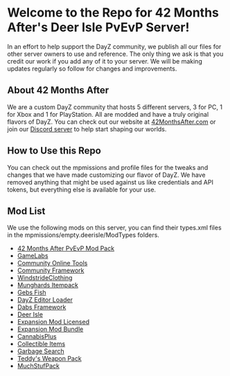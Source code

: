 # Welcome to the Repo for 42 Months After's Deer Isle PvEvP Server!
In an effort to help support the DayZ community, we publish all our files for other server owners to use and reference. The only thing we ask is that you credit our work if you add any of it to your server. We will be making updates regularly so follow for changes and improvements.

## About 42 Months After
We are a custom DayZ community that hosts 5 different servers, 3 for PC, 1 for Xbox and 1 for PlayStation. All are modded and have a truly original flavors of DayZ. You can check out our website at [42MonthsAfter.com](http://www.42MonthsAfter.com) or join our [Discord server](http://discord.42MonthsAfter.com) to help start shaping our worlds.

## How to Use this Repo
You can check out the mpmissions and profile files for the tweaks and changes that we have made customizing our flavor of DayZ. We have removed anything that might be used against us like credentials and API tokens, but everything else is available for your use.

## Mod List
We use the following mods on this server, you can find their types.xml files in the mpmissions/empty.deerisle/ModTypes folders.
- [42 Months After PvEvP Mod Pack](https://steamcommunity.com/sharedfiles/filedetails/?id=3133630816&searchtext=42+Months+After+Mod+Pack)
- [GameLabs](https://steamcommunity.com/sharedfiles/filedetails/?id=2464526692&searchtext=GameLabs)
- [Community Online Tools](https://steamcommunity.com/sharedfiles/filedetails/?id=1564026768&searchtext=Community+Online+Tools)
- [Community Framework](https://steamcommunity.com/sharedfiles/filedetails/?id=1559212036&searchtext=CF)
- [WindstrideClothing](https://steamcommunity.com/sharedfiles/filedetails/?id=1797720064&searchtext=WindstrideClothing)
- [Munghards Itempack](https://steamcommunity.com/sharedfiles/filedetails/?id=1734713776&searchtext=Munghards+itempack)
- [Gebs Fish](https://steamcommunity.com/sharedfiles/filedetails/?id=2757509117&searchtext=gebsfish)
- [DayZ Editor Loader](https://steamcommunity.com/sharedfiles/filedetails/?id=2276010135&searchtext=DayZ+Editor+Loader)
- [Dabs Framework](https://steamcommunity.com/sharedfiles/filedetails/?id=2545327648&searchtext=Dabs+Framework)
- [Deer Isle](https://steamcommunity.com/sharedfiles/filedetails/?id=1602372402&searchtext=DeerIsle)
- [Expansion Mod Licensed](https://steamcommunity.com/sharedfiles/filedetails/?id=2116157322&searchtext=DayZ-Expansion-Licensed)
- [Expansion Mod Bundle](https://steamcommunity.com/sharedfiles/filedetails/?id=2572331007&searchtext=DayZ-Expansion-Bundle)
- [CannabisPlus](https://steamcommunity.com/sharedfiles/filedetails/?id=1932611410&searchtext=CannabisPlus)
- [Collectible Items](https://steamcommunity.com/sharedfiles/filedetails/?id=2575183443&searchtext=Collectable+Items)
- [Garbage Search](https://steamcommunity.com/sharedfiles/filedetails/?id=2208230845&searchtext=GarbageSearch)
- [Teddy's Weapon Pack](https://steamcommunity.com/sharedfiles/filedetails/?id=2202288946&searchtext=TeddysWeaponPack)
- [MuchStufPack](https://steamcommunity.com/sharedfiles/filedetails/?id=1991570984&searchtext=MuchStuffPack)
